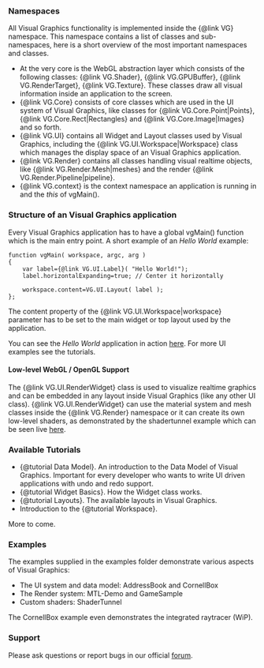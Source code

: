 <h3>Namespaces</h3>

All Visual Graphics functionality is implemented inside the {@link VG} namespace. This namespace contains a list of classes and sub-namespaces, here is a short overview of the most important namespaces and classes.

* At the very core is the WebGL abstraction layer which consists of the following classes: {@link VG.Shader}, {@link VG.GPUBuffer}, {@link VG.RenderTarget}, {@link VG.Texture}. These classes draw all visual information inside an application to the screen.
* {@link VG.Core} consists of core classes which are used in the UI system of Visual Graphics, like classes for {@link VG.Core.Point|Points}, {@link VG.Core.Rect|Rectangles} and {@link VG.Core.Image|Images} and so forth.
* {@link VG.UI} contains all Widget and Layout classes used by Visual Graphics, including the {@link VG.UI.Workspace|Workspace} class which manages the display space of an Visual Graphics application.
* {@link VG.Render} contains all classes handling visual realtime objects, like {@link VG.Render.Mesh|meshes} and the render {@link VG.Render.Pipeline|pipeline}.
* {@link VG.context} is the context namespace an application is running in and the _this_ of vgMain().

<h3>Structure of an Visual Graphics application</h3>

Every Visual Graphics application has to have a global vgMain() function which is the main entry point. A short example of an _Hello World_ example:

```
function vgMain( workspace, argc, arg )
{
    var label={@link VG.UI.Label}( "Hello World!");
    label.horizontalExpanding=true; // Center it horizontally

    workspace.content=VG.UI.Layout( label );
};
```

The content property of the {@link VG.UI.Workspace|workspace} parameter has to be set to the main widget or top layout used by the application.

You can see the _Hello World_ application in action <a href="http://visualgraphics.tv/apps/helloworld">here</a>. For more UI examples see the tutorials.

<h4>Low-level WebGL / OpenGL Support</h4>

The {@link VG.UI.RenderWidget} class is used to visualize realtime graphics and can be embedded in any layout inside Visual Graphics (like any other UI class). {@link VG.UI.RenderWidget} can use the material system and mesh classes inside the {@link VG.Render} namespace or it can create its own low-level shaders, as demonstrated by the shadertunnel example which can be seen live <a href="http://visualgraphics.tv/apps/shadertunnel">here</a>.

<h3>Available Tutorials</h3>

* {@tutorial Data Model}. An introduction to the Data Model of Visual Graphics. Important for every developer who wants to write UI driven applications with undo and redo support.
* {@tutorial Widget Basics}. How the Widget class works.
* {@tutorial Layouts}. The available layouts in Visual Graphics.
* Introduction to the {@tutorial Workspace}.

More to come.

<h3>Examples</h3>

The examples supplied in the examples folder demonstrate various aspects of Visual Graphics:

* The UI system and data model: AddressBook and CornellBox
* The Render system: MTL-Demo and GameSample
* Custom shaders: ShaderTunnel

The CornellBox example even demonstrates the integrated raytracer (WiP).

<h3>Support</h3>

Please ask questions or report bugs in our official <a href="http://visualgraphics.freeforums.net">forum</a>.